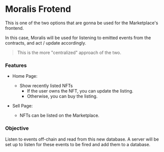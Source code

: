 # Moralis Frotend

This is one of the two options that are gonna be used for the Marketplace's frontend.

In this case, Moralis will be used for listening to emitted events from the contracts, and act / update accordingly. 

> This is the more "centralized" approach of the two.

### Features
 
- Home Page: 
  - Show recently listed NFTs
    - If the user owns the NFT, you can update the listing.
    - Otherwise, you can buy the listing.

- Sell Page:
  - NFTs can be listed on the Marketplace. 

### Objective

Listen to events off-chain and read from this new database. A server will be set up to listen for these events to be fired and add them to a database.